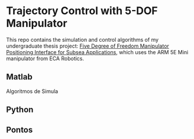 # Trajectory Control with 5-DOF Manipulator

This repo contains the simulation and control algorithms of my undergraduate thesis project: [Five Degree of Freedom Manipulator Positioning Interface for Subsea Applications](https://www.maxwell.vrac.puc-rio.br/colecao.php?strSecao=resultado&nrSeq=53802@2), which uses the ARM 5E Mini manipulator from ECA Robotics.



## Matlab
Algoritmos de Simula

## Python
 
## Pontos

